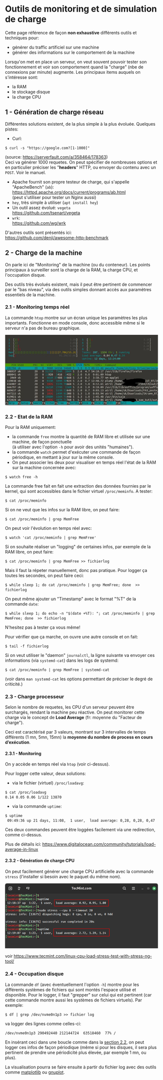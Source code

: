 # Outils de monitoring et de simulation de charge

Cette page référence de façon **non exhaustive** différents outils et techniques pour:

- générer du traffic artificiel sur une machine
- générer des informations sur le comportement de la machine 

Lorsqu'on met en place un serveur, on veut souvent pouvoir tester son fonctionnement et voir son comportement quand la "charge"
(nbe de connexions par minute) augmente.
Les principaux items auquels on s'intéresse sont:
- la RAM
- le stockage disque
- la charge CPU

## 1 - Génération de charge réseau
Différentes solutions existent, de la plus simple à la plus évoluée.
Quelques pistes:

- Curl:
```
$ curl -s "https://google.com?[1-1000]"
```
(source: https://serverfault.com/a/358464/178363)  
Ceci va générer 1000 requetes.
On peut spécifier de nombreuses options et en particulier préciser les "__headers__" HTTP, ou envoyer du contenu avec un `POST`.
Voir le manuel.
- Apache fournit son propre testeur de charge, qui s'appelle "ApacheBench" (`ab`):  
https://httpd.apache.org/docs/current/programs/ab.html  
(peut s'utiliser pour tester un Nginx aussi)
- `hey`, très simple à utiliser (`apt install hey`)
- Un outil assez évolué: `vegeta`  
https://github.com/tsenart/vegeta
- `wrk`:  
https://github.com/wg/wrk

D'autres outils sont présentés ici:  
https://github.com/denji/awesome-http-benchmark


## 2 - Charge de la machine

On parle ici de "Monitoring" de la machine (ou du conteneur).
Les points principaux à surveiller sont la charge de la RAM, la charge CPU, et l'occupation disque.

Des outils très évolués existent, mais il peut être pertinent de commencer par le "bas niveau", via des outils simples donnant accès aux paramètres essentiels de la machine.


### 2.1 - Monitoring temps réel
La commande `htop` montre sur un écran unique les paramètres les plus importants.
Fonctionne en mode console, donc accessible même si le serveur n'a pas de bureau graphique.

[![htop](htop_800.jpg)](https://fr.wikipedia.org/wiki/Htop)


### 2.2 - Etat de la RAM

Pour la RAM uniquement:
- la commande `free` montre la quantité de RAM libre et utilisée sur une machine, de façon ponctuelle  
(à utiliser avec l'option `-h` pour avoir des unités "humaines").  
- la commande `watch` permet d'exécuter une commande de façon périodique, en mettant à jour sur la même console.
- On peut associer les deux pour visualiser en temps réel l'état de la RAM sur la machine concernée avec:
```
$ watch free -h
```

La commande free fait en fait une extraction des données fournies par le kernel, qui sont accessibles dans le fichier virtuel
`/proc/meminfo`.
A tester:
```
$ cat /proc/meminfo
```

Si on ne veut que les infos sur la RAM libre, on peut faire:
```
$ cat /proc/meminfo | grep MemFree
```

On peut voir l'évolution en temps réel avec:
```
$ watch 'cat /proc/meminfo | grep MemFree'
```


Si on souhaite réaliser un "logging" de certaines infos, par exemple de la RAM libre, on peut faire:
```
$ cat /proc/meminfo | grep MemFree >> fichierlog
```
Mais il faut la répeter manuellement, donc pas pratique.
Pour logger ça toutes les secondes, on peut faire ceci:
```
$ while sleep 1; do cat /proc/meminfo | grep MemFree; done  >> fichierlog
```
On peut même ajouter un "Timestamp" avec le format "%T" de la commande `date`:
```
$ while sleep 1; do echo -n "$(date +%T): "; cat /proc/meminfo | grep MemFree; done  >> fichierlog
```
N'hesitez pas à tester ça vous même!

Pour vérifier que ça marche, on ouvre une autre console et on fait:
```
$ tail -f fichierlog
```



Si on veut utiliser le "daemon" `journalctl`, la ligne suivante va envoyer ces informations (via `systemd-cat`) dans les logs de systemd:
```
$ cat /proc/meminfo | grep MemFree | systemd-cat
```
(voir dans `man systemd-cat` les options permettant de préciser le degré de criticité.)



### 2.3 - Charge processeur

Selon le nombre de requetes, les CPU d'un serveur peuvent être surchargés, rendant la machine peu réactive.
On peut monitorer cette charge via le concept de __Load Average__ (fr: moyenne du "Facteur de charge").

Ceci est caractérisé par 3 valeurs, montrant sur 3 intervalles de temps différents
(1 mn, 5mn, 15mn) la **moyenne du nombre de process en cours d’exécution**.

#### 2.3.1 - Monitoring
On y accède en temps réel via `htop` (voir ci-dessus).

Pour logger cette valeur, deux solutions:
- via le fichier (virtuel) `/proc/loadavg`:
```
$ cat /proc/loadavg
0.14 0.05 0.06 1/122 13870
```
- via la commande `uptime`:
```
$ uptime
 09:49:36 up 21 days, 11:08,  1 user,  load average: 0,28, 0,28, 0,47
```
Ces deux commandes peuvent être loggées facilement via une redirection, comme ci-dessus.

Plus de détails ici:
https://www.digitalocean.com/community/tutorials/load-average-in-linux

#### 2.3.2 - Génération de charge CPU

On peut facilement générer une charge CPU artificielle avec la commande `stress`
(l'installer si besoin avec le paquet du même nom).

![stress example](tecmint_stress-test-Linux-System.png)

voir https://www.tecmint.com/linux-cpu-load-stress-test-with-stress-ng-tool/


### 2.4 - Occupation disque

La commande `df` (avec éventuellement l'option `-h`) montre pour les différents systèmes de fichiers qui sont montés l'espace utilisé et disponible.
Pour le logger, il faut "grepper" sur celui qui est pertinent (car cette commande montre aussi les systèmes de fichiers virtuels).
Par exemple:
```
$ df | grep /dev/nvme0n1p3 >> fichier log
```
va logger des lignes comme celles-ci:
```
/dev/nvme0n1p3 290492440 212144724  63518460  77% /
```
En insérant ceci dans une boucle comme dans la
[section 2.2](#22---etat-de-la-rAM),
on peut logger ces infos de façon périodique
(même si pour les disques, il sera plus pertinent de prendre une périodicité plus élevée, par exemple 1 mn, ou plus).

La visualisation pourra se faire ensuite à partir du fichier log avec des outils comme
[matplotlib](https://matplotlib.org/)
ou
[gnuplot](http://www.gnuplot.info/).





